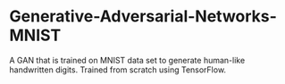 # Generative-Adversarial-Networks-MNIST
A GAN that is trained on MNIST data set to generate human-like handwritten digits.
Trained from scratch using TensorFlow.
